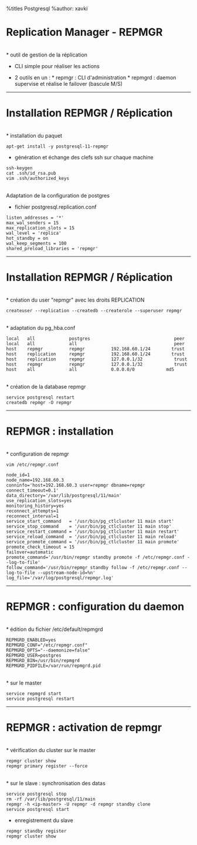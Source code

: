 %titles Postgresql
%author: xavki


# Replication Manager - REPMGR


<br>
* outil de gestion de la réplication

* CLI simple pour réaliser les actions

* 2 outils en un :
		* repmgr : CLI d'administration
		* repmgrd : daemon supervise et réalise le failover (bascule M/S)


-------------------------------------------------------------------

# Installation  REPMGR / Réplication

<br>
* installation du paquet

```
apt-get install -y postgresql-11-repmgr
```

* génération et échange des clefs ssh sur chaque machine

```
ssh-keygen
cat .ssh/id_rsa.pub
vim .ssh/authorized_keys
```

<br>
Adaptation de la configuration de postgres

* fichier postgresql.replication.conf

```
listen_addresses = '*'
max_wal_senders = 15
max_replication_slots = 15
wal_level = 'replica'
hot_standby = on
wal_keep_segments = 100
shared_preload_libraries = 'repmgr'
```

-------------------------------------------------------------------

# Installation  REPMGR / Réplication

<br>
* création du user "repmgr" avec les droits REPLICATION

```
createuser --replication --createdb --createrole --superuser repmgr
```

<br>
* adaptation du pg_hba.conf

```
local   all             postgres                                peer
local   all             all                                     peer
host    repmgr          repmgr          192.168.60.1/24        trust
host    replication     repmgr          192.168.60.1/24        trust
host    replication     repmgr          127.0.0.1/32            trust
host    repmgr          repmgr          127.0.0.1/32            trust
host    all             all             0.0.0.0/0            md5
```

<br>
* création de la database repmgr

```
service postgresql restart
createdb repmgr -O repmgr
```

--------------------------------------------------------------------

# REPMGR : installation

<br>
* configuration de repmgr

```
vim /etc/repmgr.conf
```

```
node_id=1
node_name=192.168.60.3
conninfo='host=192.168.60.3 user=repmgr dbname=repmgr connect_timeout=0.1'
data_directory='/var/lib/postgresql/11/main'
use_replication_slots=yes
monitoring_history=yes
reconnect_attempts=1
reconnect_interval=1
service_start_command   = '/usr/bin/pg_ctlcluster 11 main start'
service_stop_command    = '/usr/bin/pg_ctlcluster 11 main stop'
service_restart_command = '/usr/bin/pg_ctlcluster 11 main restart'
service_reload_command  = '/usr/bin/pg_ctlcluster 11 main reload'
service_promote_command = '/usr/bin/pg_ctlcluster 11 main promote'
promote_check_timeout = 15
failover=automatic
promote_command='/usr/bin/repmgr standby promote -f /etc/repmgr.conf --log-to-file'
follow_command='/usr/bin/repmgr standby follow -f /etc/repmgr.conf --log-to-file --upstream-node-id=%n'
log_file='/var/log/postgresql/repmgr.log'
```

--------------------------------------------------------------------

# REPMGR : configuration du daemon

<br>
* édition du fichier /etc/default/repmgrd

```
REPMGRD_ENABLED=yes
REPMGRD_CONF="/etc/repmgr.conf"
REPMGRD_OPTS="--daemonize=false"
REPMGRD_USER=postgres
REPMGRD_BIN=/usr/bin/repmgrd
REPMGRD_PIDFILE=/var/run/repmgrd.pid
```

<br>
* sur le master

```
service repmgrd start
service postgresql restart
```

--------------------------------------------------------------------

# REPMGR : activation de repmgr

<br>
* vérification du cluster sur le master

```
repmgr cluster show
repmgr primary register --force
```

<br>
* sur le slave : synchronisation des datas

```
service postgresql stop
rm -rf /var/lib/postgresql/11/main
repmgr -h <ip-master> -U repmgr -d repmgr standby clone
service postgresql start
```

* enregistrement du slave

```
repmgr standby register
repmgr cluster show
```


